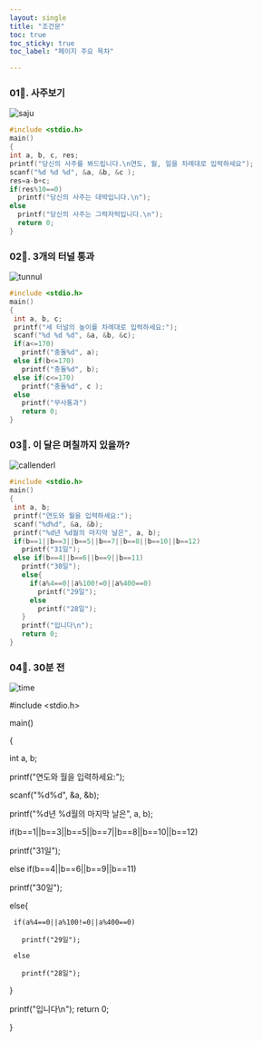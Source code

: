 ```yaml
---
layout: single
title: "조건문"
toc: true
toc_sticky: true
toc_label: "페이지 주요 목차"

--- 
```


### 01🍋. 사주보기
![saju](/assets/images/if1.jpg.PNG)
~~~c
#include <stdio.h>
main()
{
int a, b, c, res;
printf("당신의 사주를 봐드립니다.\n연도, 월, 일을 차례대로 입력하세요");
scanf("%d %d %d", &a, &b, &c );
res=a-b+c;
if(res%10==0)
  printf("당신의 사주는 대박입니다.\n");
else
  printf("당신의 사주는 그럭저럭입니다.\n");
  return 0;
}

~~~

### 02🍋. 3개의 터널 통과
![tunnul](/assets/images/if2.jpg)
~~~c
#include <stdio.h>
main()
{
 int a, b, c;
 printf("세 터널의 높이를 차례대로 입력하세요:");
 scanf("%d %d %d", &a, &b, &c);
 if(a<=170)
   printf("충돌%d", a);
 else if(b<=170)
   printf("충돌%d", b);
 else if(c<=170)
   printf("충돌%d", c );
 else 
   printf("무사통과")
   return 0;
}
~~~

### 03🍋. 이 달은 며칠까지 있을까?
![callenderl](/assets/images/if3.jpg.PNG)
~~~c
#include <stdio.h>
main()
{
 int a, b;
 printf("연도와 월을 입력하세요:");
 scanf("%d%d", &a, &b);
 printf("%d년 %d월의 마지막 날은", a, b);
 if(b==1||b==3||b==5||b==7||b==8||b==10||b==12)
   printf("31일");
 else if(b==4||b==6||b==9||b==11)
   printf("30일");
   else{
     if(a%4==0||a%100!=0||a%400==0)
       printf("29일");
     else
       printf("28일");
   }
   printf("입니다\n");
   return 0;
}
~~~

### 04🍋. 30분 전
![time](/assets/images/1.jpg)

#include <stdio.h>

main()

{

 int a, b;

 printf("연도와 월을 입력하세요:");

 scanf("%d%d", &a, &b);

 printf("%d년 %d월의 마지막 날은", a, b);

 if(b==1||b==3||b==5||b==7||b==8||b==10||b==12)

   printf("31일");

 else if(b==4||b==6||b==9||b==11)

   printf("30일");

   else{

     if(a%4==0||a%100!=0||a%400==0)

       printf("29일");

     else

       printf("28일");

   }

   printf("입니다\n");
   return 0;

}


~~~


